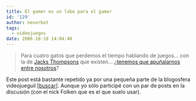 ```yaml
---
title: El gamer es un lobo para el gamer
id: '129'
author: neverbot
tags:
  - videojuegos
date: 2006-10-18 14:04:40
---
```


> Para cuatro gatos que perdemos el tiempo hablando de juegos... con la de [Jacks Thompsons](http://en.wikipedia.org/wiki/Jack_Thompson_(attorney)) que existen... ¿[tenemos que apuñalarnos entre nosotros](http://www.redemptiondenied.com/2006/10/212.php#comments)?

Este post está bastante repetido ya por una pequeña parte de la blogosfera videojueguil \[[buscar](http://www.google.es/search?q=%22el%20gamer%20es%20un%20lobo%20para%20el%20gamer%22)\]. Aunque yo sólo participé con un par de posts en la discusión (con el nick Folken que es el que suelo usar).
